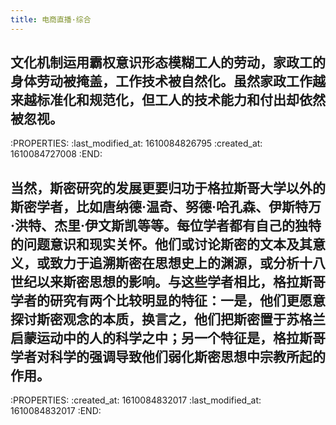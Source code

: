 ```yaml
---
title: 电商直播·综合
---
```


## 文化机制运用霸权意识形态模糊工人的劳动，家政工的身体劳动被掩盖，工作技术被自然化。虽然家政工作越来越标准化和规范化，但工人的技术能力和付出却依然被忽视。
:PROPERTIES:
:last_modified_at: 1610084826795
:created_at: 1610084727008
:END:
## 当然，斯密研究的发展更要归功于格拉斯哥大学以外的斯密学者，比如唐纳德·温奇、努德·哈孔森、伊斯特万·洪特、杰里·伊文斯凯等等。每位学者都有自己的独特的问题意识和现实关怀。他们或讨论斯密的文本及其意义，或致力于追溯斯密在思想史上的渊源，或分析十八世纪以来斯密思想的影响。与这些学者相比，格拉斯哥学者的研究有两个比较明显的特征：一是，他们更愿意探讨斯密观念的本质，换言之，他们把斯密置于苏格兰启蒙运动中的人的科学之中；另一个特征是，格拉斯哥学者对科学的强调导致他们弱化斯密思想中宗教所起的作用。
:PROPERTIES:
:created_at: 1610084832017
:last_modified_at: 1610084832017
:END:
